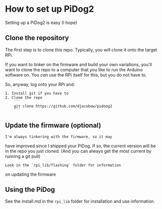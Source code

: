 # How to set up PiDog2


Setting up a PiDog2 is easy (I hope)

## Clone the repository

The first step is to clone this repo. Typically, you will 
clone it onto the target RPi.

If you want to tinker on the firmware and build your own 
variations, you'll want to clone the repo to a computer that 
you like to run the Arduino software on.  You *can* use the RPi 
itself for this, but you do not have to.

So, anyway, log onto your RPi and:

    1. Install git if you have to
    2. Clone the repo
        ```
        git clone https://github.com/djacobow/pidoog2
        ```


## Update the firmware (optional)

    I'm always tinkering with the firmware, so it may
have improved since I shipped your PiDog. If so, the
current version will be in the repo you just cloned.
(And you can always get the most current by running a 
git pull)

    Look in the `rpi_lib/flashing` folder for information
on updating the firmware


## Using the PiDog

See the install.md in the `rpi_lib` folder for installation
and use information.

